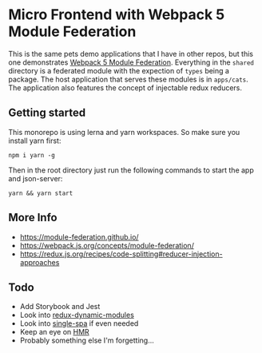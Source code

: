 # Micro Frontend with Webpack 5 Module Federation

This is the same pets demo applications that I have in other repos, but this one demonstrates [Webpack 5 Module Federation](https://webpack.js.org/concepts/module-federation/). Everything in the `shared` directory is a federated module with the expection of `types` being a package. The host application that serves these modules is in `apps/cats`. The application also features the concept of injectable redux reducers.

## Getting started

This monorepo is using lerna and yarn workspaces. So make sure you install yarn first:

```
npm i yarn -g
```

Then in the root directory just run the following commands to start the app and json-server:

```
yarn && yarn start
```

## More Info

- https://module-federation.github.io/
- https://webpack.js.org/concepts/module-federation/
- https://redux.js.org/recipes/code-splitting#reducer-injection-approaches

## Todo

- Add Storybook and Jest
- Look into [redux-dynamic-modules](https://github.com/Microsoft/redux-dynamic-modules)
- Look into [single-spa](https://single-spa.js.org/) if even needed
- Keep an eye on [HMR](https://github.com/pmmmwh/react-refresh-webpack-plugin/issues/126)
- Probably something else I'm forgetting...
